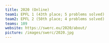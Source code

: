 ```yaml
---
title: 2020 (Online)
team1: EPFL 1 (43th place; 5 problems solved)
team2: EPFL 2 (50th place; 4 problems solved)
teams: 109
website: https://swerc.eu/2020/about/
picture: /images/swerc/2020.jpg
---
```


